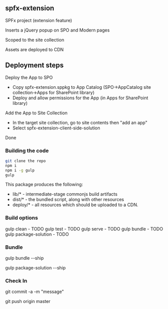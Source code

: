 ## spfx-extension

SPFx project (extension feature)

Inserts a jQuery popup on SPO and Modern pages

Scoped to the site collection

Assets are deployed to CDN

##  Deployment steps

Deploy the App to SPO
 - Copy spfx-extension.sppkg to App Catalog (SPO->AppCatalog site collection->Apps for SharePoint library)
 - Deploy and allow permissions for the App (in Apps for SharePoint library)
 
Add the App to Site Collection
 - In the target site collection, go to site contents then "add 
an app"
 - Select spfx-extension-client-side-solution
 
Done


### Building the code

```bash
git clone the repo
npm i
npm i -g gulp
gulp
```

This package produces the following:

* lib/* - intermediate-stage commonjs build artifacts
* dist/* - the bundled script, along with other resources
* deploy/* - all resources which should be uploaded to a CDN.

### Build options

gulp clean - TODO
gulp test - TODO
gulp serve - TODO
gulp bundle - TODO
gulp package-solution - TODO

###  Bundle

gulp bundle --ship

gulp package-solution --ship


###  Check In

git commit -a -m "message"

git push origin master



